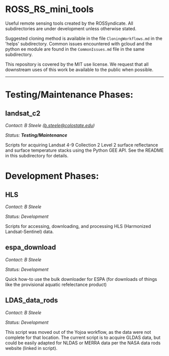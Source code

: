 # ROSS_RS_mini_tools

Useful remote sensing tools created by the ROSSyndicate. All subdirectories are under development unless otherwise stated. 

Suggested cloning method is available in the file `CloningWorkflows.md` in the 'helps' subdirectory. Common issues encountered with gcloud and the python ee module are found in the `CommonIssues.md` file in the same subdirectory.

This repository is covered by the MIT use license. We request that all downstream uses of this work be available to the public when possible.

--- 

# Testing/Maintenance Phases:

## landsat_c2

*Contact: B Steele (b.steele@colostate.edu)*

*Status: __Testing/Maintenance__*

Scripts for acquiring Landsat 4-9 Collection 2 Level 2 surface reflectance and surface temperature stacks using the Python GEE API. See the README in this subdirectory for details.

# Development Phases:

## HLS 

*Contact: B Steele*

*Status: Development*

Scripts for accessing, downloading, and processing HLS (Harmonized Landsat-Sentinel) data.

## espa_download

*Contact: B Steele*

*Status: Development*

Quick how-to use the bulk downloader for ESPA (for downloads of things like the provisional aquatic refelectance product)

## LDAS_data_rods

*Contact: B Steele*

*Status: Development*

This script was moved out of the Yojoa workflow, as the data were not complete for that location. The current script is to acquire GLDAS data, but could be easily adapted for NLDAS or MERRA data per the NASA data rods website (linked in script).
